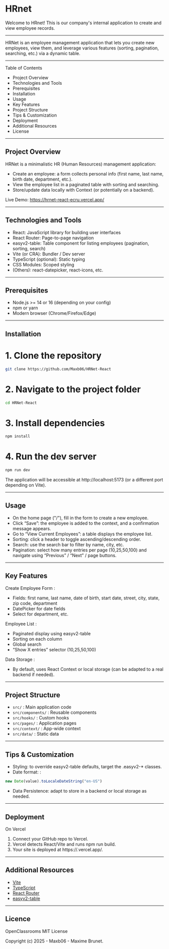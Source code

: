 # HRnet
Welcome to HRnet! This is our company's internal application to create and view employee records.

---

HRNet is an employee management application that lets you create new employees, 
view them, and leverage various features (sorting, pagination, searching, etc.) via a dynamic table.

---

Table of Contents

- Project Overview
- Technologies and Tools
- Prerequisites
- Installation
- Usage
- Key Features
- Project Structure
- Tips & Customization
- Deployment
- Additional Resources
- License

---

## Project Overview
HRNet is a minimalistic HR (Human Resources) management application:
- Create an employee: a form collects personal info (first name, last name, birth date, department, etc.).
- View the employee list in a paginated table with sorting and searching.
- Store/update data locally with Context (or potentially on a backend).

Live Demo: https://hrnet-react-ecru.vercel.app/ 

---

## Technologies and Tools
- React: JavaScript library for building user interfaces
- React Router: Page-to-page navigation
- easyv2-table: Table component for listing employees (pagination, sorting, search)
- Vite (or CRA): Bundler / Dev server
- TypeScript (optional): Static typing
- CSS Modules: Scoped styling
- (Others): react-datepicker, react-icons, etc.

--- 

## Prerequisites

- Node.js >= 14 or 16 (depending on your config)
- npm or yarn
- Modern browser (Chrome/Firefox/Edge)

---

## Installation

# 1. Clone the repository
```bash
git clone https://github.com/Maxb06/HRNet-React
```

# 2. Navigate to the project folder
```bash
cd HRNet-React
```

# 3. Install dependencies
```bash
npm install
```

# 4. Run the dev server
```bash
npm run dev
```

The application will be accessible at http://localhost:5173 (or a different port depending on Vite).

---

## Usage
- On the home page ("/"), fill in the form to create a new employee.
- Click “Save”: the employee is added to the context, and a confirmation message appears.
- Go to “View Current Employees”: a table displays the employee list.
- Sorting: click a header to toggle ascending/descending order.
- Search: use the search bar to filter by name, city, etc.
- Pagination: select how many entries per page (10,25,50,100) and navigate using “Previous” / “Next” / page buttons.

--- 

## Key Features

Create Employee Form :
- Fields: first name, last name, date of birth, start date, street, city, state, zip code, department
- DatePicker for date fields
- Select for department, etc.

Employee List :
- Paginated display using easyv2-table
- Sorting on each column
- Global search
- “Show X entries” selector (10,25,50,100)

Data Storage :
- By default, uses React Context or local storage (can be adapted to a real backend if needed).

--- 

## Project Structure

- `src/` : Main application code
- `src/components/` : Reusable components
- `src/hooks/` : Custom hooks
- `src/pages/` : Application pages
- `src/context/` : App-wide context
- `src/data/` : Static data

---

## Tips & Customization

- Styling: to override easyv2-table defaults, target the .easyv2-* classes.
- Date format: :

```ts
new Date(value).toLocaleDateString("en-US")
```

- Data Persistence: adapt to store in a backend or local storage as needed.

---

## Deployment

On Vercel
1. Connect your GitHub repo to Vercel.
2. Vercel detects React/Vite and runs npm run build.
3. Your site is deployed at https://<your-project>.vercel.app/.

---

## Additional Resources

- [Vite](https://vitejs.dev/)
- [TypeScript](https://www.typescriptlang.org/)
- [React Router](https://reactrouter.com/)
- [easyv2-table](https://www.npmjs.com/package/easyv2-table)

---

## Licence

OpenClassrooms
MIT License

Copyright (c) 2025 - Maxb06 - Maxime Brunet.
